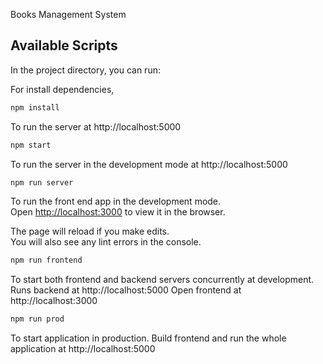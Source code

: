 Books Management System

## Available Scripts

In the project directory, you can run:

For install dependencies,

```js
npm install
```

To run the server at http://localhost:5000

```js
npm start
```

To run the server in the development mode at http://localhost:5000

```js
npm run server
```

To run the front end app in the development mode.<br />
Open [http://localhost:3000](http://localhost:3000) to view it in the browser.

The page will reload if you make edits.<br />
You will also see any lint errors in the console.

```js
npm run frontend
```

To start both frontend and backend servers concurrently at development.
Runs backend at http://localhost:5000
Open frontend at http://localhost:3000

```js
npm run prod
```

To start application in production.
Build frontend and run the whole application at http://localhost:5000
